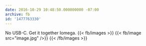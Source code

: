 ```yaml
---
date: 2016-10-29 10:48:50.000000000 -07:00
archive: fb
id: '1477763330'
---
```


No USB-C. Get it together Iomega.
{{< fb/images >}}
{{< fb/image src="image.jpg" />}}
{{< /fb/images >}}
